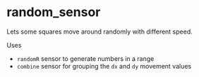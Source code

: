 random_sensor
===============

Lets some squares move around randomly with different speed.

Uses
- `randomR` sensor to generate numbers in a range
- `combine` sensor for grouping the `dx` and `dy` movement values